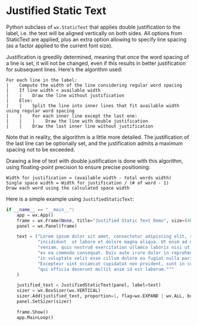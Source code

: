 # Justified Static Text
Python subclass of `wx.StaticText` that applies double justification to the label, i.e. the text will be aligned vertically on both sides. All options from StaticText are applied, plus an extra option allowing to specify line
spacing (as a factor applied to the current font size).

Justification is greedily determined, meaning that once the word spacing of a line is set, it will not be changed, even if this results in better justification for subsequent lines. Here's the algorithm used:
```
For each line in the label: 
|    Compute the width of the line considering regular word spacing
|    If line width < available width
|    |    Draw the line without justification
|    Else: 
|    |    Split the line into inner lines that fit available width using regular word spacing
|    |    For each inner line except the last one:
|    |    |    Draw the line with double justification
|    |    Draw the last inner line without justification
```

Note that in reality, the algorithm is a little more detailed. The justification of the last line can be optionally set, and the justification admits a maximum spacing not to be exceeded.

Drawing a line of text with double justification is done with this algorithm, using floating-point precision to ensure precise positioning:<br>
```
Width for justification = (available width - total words width)
Single space width = Width for justification / (# of word - 1)
Draw each word using the calculated space width
```

Here is a simple example using `JustifiedStaticText`:
```python
if __name__ == "__main__":
    app = wx.App()
    frame = wx.Frame(None, title="Justified Static Text Demo", size=(400, 300))
    panel = wx.Panel(frame)

    text = ("Lorem ipsum dolor sit amet, consectetur adipiscing elit, sed do eiusmod tempor "
            "incididunt  ut labore et dolore magna aliqua. Ut enim ad minim "
            "veniam, quis nostrud exercitation ullamco laboris nisi ut aliquip "
            "ex ea commodo consequat. Duis aute irure dolor in reprehenderit "
            "in voluptate velit esse cillum dolore eu fugiat nulla pariatur. "
            "Excepteur sint occaecat cupidatat non proident, sunt in culpa "
            "qui officia deserunt mollit anim id est laborum."""
    )

    justified_text = JustifiedStaticText(panel, label=text)
    sizer = wx.BoxSizer(wx.VERTICAL)    
    sizer.Add(justified_text, proportion=1, flag=wx.EXPAND | wx.ALL, border=10)
    panel.SetSizer(sizer)

    frame.Show()
    app.MainLoop()
```

    

